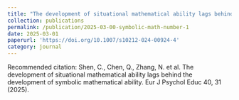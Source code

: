 ```yaml
---
title: "The development of situational mathematical ability lags behind the development of symbolic mathematical ability"
collection: publications
permalink: /publication/2025-03-00-symbolic-math-number-1
date: 2025-03-01
paperurl: 'https://doi.org/10.1007/s10212-024-00924-4'
category: journal
---
```


Recommended citation: Shen, C., Chen, Q., Zhang, N. et al. The development of situational mathematical ability lags behind the development of symbolic mathematical ability. Eur J Psychol Educ 40, 31 (2025).
